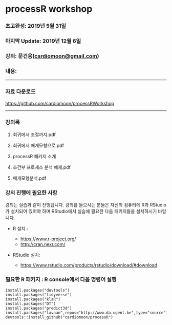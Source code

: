 # processR workshop

### 초고완성: 2019년 5월 31일

### 마지막 Update: 2019년 12월 6일 

### 강의: 문건웅(cardiomoon@gmail.com) 

### 내용: 

---

### 자료 다운로드

https://github.com/cardiomoon/processRWorkshop
 

---

### 강의록

1. 회귀에서 조절까지.pdf

2. 회귀에서 매개모형으로.pdf

3. processR 패키지 소개

4. 조건부 프로세스 분석 예제.pdf

5. 매개모형분석.pdf


### 강의 진행에 필요한 사항

강의는 실습과 같이 진행됩니다. 강의를 들으시는 분들은 자신의 컴퓨터에 R과 RStudio가 설치되어 있어야 하며 RStudio에서 실습에 필요한 다음 패키지들을 설치하시기 바랍니다.

- R 설치 :  
    - https://www.r-project.org/
    - http://cran.nexr.com/
    

- RStudio 설치: 
    - https://www.rstudio.com/products/rstudio/download/#download

### 필요한 R 패키지 : R console에서 다음 명령어 실행

```
install.packages("devtools")
install.packages("tidyverse")
install.packages("klaR")
install.packages("DT")
install.packages("predict3d")
install.packages("lavaan",repos="http://www.da.ugent.be",type="source")
devtools::install_github("cardiomoon/processR")
```